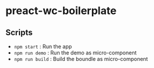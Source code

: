 # preact-wc-boilerplate

## Scripts

* `npm start` : Run the app
* `npm run demo` : Run the demo as micro-component
* `npm run build` : Build the boundle as micro-component 

